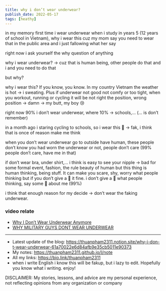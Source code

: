 ```yaml
---
title: why i don’t wear underwear?
publish_date: 2022-05-17
tags: [heathy]
---
```


in my memory first time i wear underwear when i study in years 5 (12 years of
school in Vietnam), why i wear this cuz my mom say you need to wear that in the
public area and i just fallowing what her say

right now i ask yourself the why question of anything

why i wear underwear? -> cuz that is human being, other people do that and i and
you need to do that

but why?

why i wear this? If you know, you know. In my country Vietnam the weather is hot
-> i sweating. Plus if underwear not good not comfy or too tight, when you
workout, running or cycling it will be not right the position, wrong position ->
damn -> my butt, my boy 😢

right now 90% i don’t wear underwear, where 10% -> schools,… (… is don’t
remember)

in a month ago i staring cycling to schools, so i wear this 💩 -> fak, i think
that is once of reason make me think

when you don’t wear underwear go to outside have human, these people don’t know
you had worn the underwear or not, people don’t care (99% people don’t care,
have me in that)

if don’t wear bra, under shirt,… i think is easy to see your nipple → bad for
some formal event, fashion, the rule beauty of human but this thing is human
thinking, being stuff. It can make you scare, shy, worry what people thinking
but if you don’t give a 💩 it fine. i don’t give a 💩 what people thinking, say
some 💩 about me (99%)

i think that enough reason for my decide -> don’t wear the faking underwear.

### video relate

- [Why I Don’t Wear Underwear Anymore](https://www.youtube.com/watch?v=9ofNFTzsjt8)
- [WHY MILITARY GUYS DONT WEAR UNDERWEAR](https://www.youtube.com/watch?v=zGDL_-o9Vxs)

---

- Latest update of the blog:
  <https://thuanpham2311.notion.site/why-i-don-t-wear-underwear-61a70022e6d84afb9e35cb5011e90373>
- My notes: <https://thuanpham2311.github.io/l/note>
- All my links: <https://bio.link/thuanpham2311>
- when i write English i know this will be fakup, but i lazy to edit. Hopefully
  you know what i writing. enjoy!

DISCLAIMER: My stories, lessons, and advice are my personal experience, not
reflecting opinions from any organization or company
